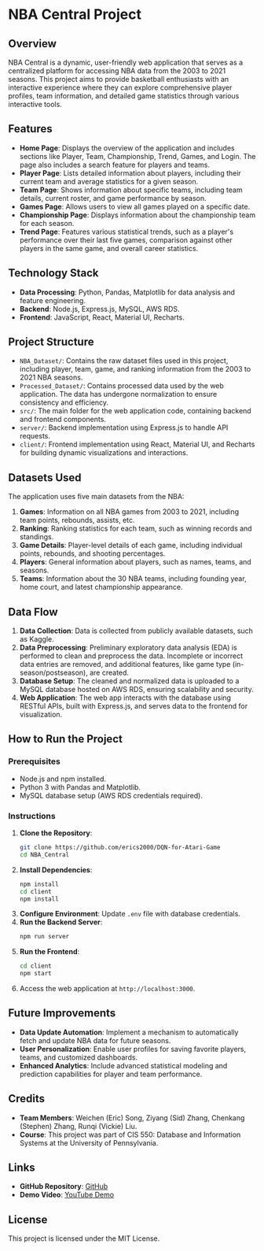 # NBA Central Project

## Overview
NBA Central is a dynamic, user-friendly web application that serves as a centralized platform for accessing NBA data from the 2003 to 2021 seasons. This project aims to provide basketball enthusiasts with an interactive experience where they can explore comprehensive player profiles, team information, and detailed game statistics through various interactive tools.

## Features
- **Home Page**: Displays the overview of the application and includes sections like Player, Team, Championship, Trend, Games, and Login. The page also includes a search feature for players and teams.
- **Player Page**: Lists detailed information about players, including their current team and average statistics for a given season.
- **Team Page**: Shows information about specific teams, including team details, current roster, and game performance by season.
- **Games Page**: Allows users to view all games played on a specific date.
- **Championship Page**: Displays information about the championship team for each season.
- **Trend Page**: Features various statistical trends, such as a player's performance over their last five games, comparison against other players in the same game, and overall career statistics.

## Technology Stack
- **Data Processing**: Python, Pandas, Matplotlib for data analysis and feature engineering.
- **Backend**: Node.js, Express.js, MySQL, AWS RDS.
- **Frontend**: JavaScript, React, Material UI, Recharts.

## Project Structure
- `NBA_Dataset/`: Contains the raw dataset files used in this project, including player, team, game, and ranking information from the 2003 to 2021 NBA seasons.
- `Processed_Dataset/`: Contains processed data used by the web application. The data has undergone normalization to ensure consistency and efficiency.
- `src/`: The main folder for the web application code, containing backend and frontend components.
- `server/`: Backend implementation using Express.js to handle API requests.
- `client/`: Frontend implementation using React, Material UI, and Recharts for building dynamic visualizations and interactions.

## Datasets Used
The application uses five main datasets from the NBA:
1. **Games**: Information on all NBA games from 2003 to 2021, including team points, rebounds, assists, etc.
2. **Ranking**: Ranking statistics for each team, such as winning records and standings.
3. **Game Details**: Player-level details of each game, including individual points, rebounds, and shooting percentages.
4. **Players**: General information about players, such as names, teams, and seasons.
5. **Teams**: Information about the 30 NBA teams, including founding year, home court, and latest championship appearance.

## Data Flow
1. **Data Collection**: Data is collected from publicly available datasets, such as Kaggle.
2. **Data Preprocessing**: Preliminary exploratory data analysis (EDA) is performed to clean and preprocess the data. Incomplete or incorrect data entries are removed, and additional features, like game type (in-season/postseason), are created.
3. **Database Setup**: The cleaned and normalized data is uploaded to a MySQL database hosted on AWS RDS, ensuring scalability and security.
4. **Web Application**: The web app interacts with the database using RESTful APIs, built with Express.js, and serves data to the frontend for visualization.

## How to Run the Project
### Prerequisites
- Node.js and npm installed.
- Python 3 with Pandas and Matplotlib.
- MySQL database setup (AWS RDS credentials required).

### Instructions
1. **Clone the Repository**:
   ```bash
   git clone https://github.com/erics2000/DQN-for-Atari-Game
   cd NBA_Central
   ```
2. **Install Dependencies**:
   ```bash
   npm install
   cd client
   npm install
   ```
3. **Configure Environment**: Update `.env` file with database credentials.
4. **Run the Backend Server**:
   ```bash
   npm run server
   ```
5. **Run the Frontend**:
   ```bash
   cd client
   npm start
   ```
6. Access the web application at `http://localhost:3000`.

## Future Improvements
- **Data Update Automation**: Implement a mechanism to automatically fetch and update NBA data for future seasons.
- **User Personalization**: Enable user profiles for saving favorite players, teams, and customized dashboards.
- **Enhanced Analytics**: Include advanced statistical modeling and prediction capabilities for player and team performance.

## Credits
- **Team Members**: Weichen (Eric) Song, Ziyang (Sid) Zhang, Chenkang (Stephen) Zhang, Runqi (Vickie) Liu.
- **Course**: This project was part of CIS 550: Database and Information Systems at the University of Pennsylvania.

## Links
- **GitHub Repository**: [GitHub](https://github.com/erics2000/DQN-for-Atari-Game)
- **Demo Video**: [YouTube Demo](https://drive.google.com/file/d/1wOUZyHVqwhJOvw81cpCFXWYDVI3-2DdA/view?usp=sharing)

## License
This project is licensed under the MIT License.

